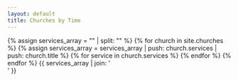 ```yaml
---
layout: default
title: Churches by Time
---
```

{% assign services_array = "" | split: "" %}
{% for church in site.churches %}
  {% assign services_array = services_array | push: church.services | push: church.title %}
  {% for service in church.services %}
  {% endfor %}
{% endfor %}
{{ services_array | join: '<br>' }}
